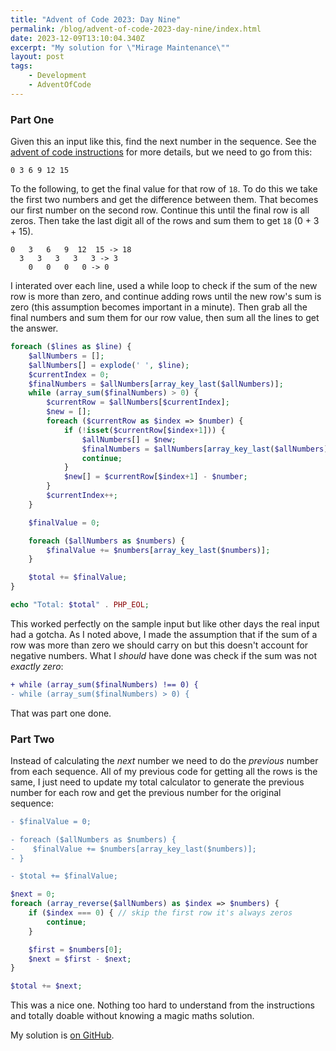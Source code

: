 ```yaml
---
title: "Advent of Code 2023: Day Nine"
permalink: /blog/advent-of-code-2023-day-nine/index.html
date: 2023-12-09T13:10:04.340Z
excerpt: "My solution for \"Mirage Maintenance\""
layout: post
tags:
    - Development
    - AdventOfCode
---
```


### Part One

Given this an input like this, find the next number in the sequence. See the [advent of code instructions](https://adventofcode.com/2023/day/9) for more details, but we need to go from this:

```text
0 3 6 9 12 15
```

To the following, to get the final value for that row of `18`. To do this we take the first two numbers and get the difference between them. That becomes our first number on the second row. Continue this until the final row is all zeros. Then take the last digit all of the rows and sum them to get `18` (0 + 3 + 15).

```text
0   3   6   9  12  15 -> 18
  3   3   3   3   3 -> 3
    0   0   0   0 -> 0
```

I interated over each line, used a while loop to check if the sum of the new row is more than zero, and continue adding rows until the new row's sum is zero (this assumption becomes important in a minute). Then grab all the final numbers and sum them for our row value, then sum all the lines to get the answer.

```php
foreach ($lines as $line) {
    $allNumbers = [];
    $allNumbers[] = explode(' ', $line);
    $currentIndex = 0;
    $finalNumbers = $allNumbers[array_key_last($allNumbers)];
    while (array_sum($finalNumbers) > 0) {
        $currentRow = $allNumbers[$currentIndex];
        $new = [];
        foreach ($currentRow as $index => $number) {
            if (!isset($currentRow[$index+1])) {
                $allNumbers[] = $new;
                $finalNumbers = $allNumbers[array_key_last($allNumbers)];
                continue;
            }
            $new[] = $currentRow[$index+1] - $number;
        }
        $currentIndex++;
    }

    $finalValue = 0;

    foreach ($allNumbers as $numbers) {
        $finalValue += $numbers[array_key_last($numbers)];
    }

    $total += $finalValue;
}

echo "Total: $total" . PHP_EOL;
```

This worked perfectly on the sample input but like other days the real input had a gotcha. As I noted above, I made the assumption that if the sum of a row was more than zero we should carry on but this doesn't account for negative numbers. What I _should_ have done was check if the sum was not _exactly zero_:

```diff
+ while (array_sum($finalNumbers) !== 0) {
- while (array_sum($finalNumbers) > 0) {
```

That was part one done.

### Part Two

Instead of calculating the _next_ number we need to do the _previous_ number from each sequence. All of my previous code for getting all the rows is the same, I just need to update my total calculator to generate the previous number for each row and get the previous number for the original sequence:


```diff
- $finalValue = 0;

- foreach ($allNumbers as $numbers) {
-    $finalValue += $numbers[array_key_last($numbers)];
- }

- $total += $finalValue;
```

```php
$next = 0;
foreach (array_reverse($allNumbers) as $index => $numbers) {
    if ($index === 0) { // skip the first row it's always zeros
        continue;
    }

    $first = $numbers[0];
    $next = $first - $next;
}

$total += $next;
```

This was a nice one. Nothing too hard to understand from the instructions and totally doable without knowing a magic maths solution.

My solution is [on GitHub](https://github.com/rknightuk/adventofcode/tree/main/2023/{{TODO}}).
